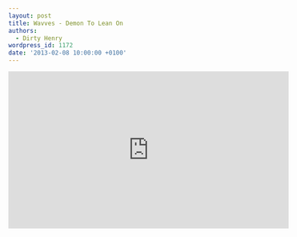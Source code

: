 ```yaml
---
layout: post
title: Wavves - Demon To Lean On
authors:
  - Dirty Henry
wordpress_id: 1172
date: '2013-02-08 10:00:00 +0100'
---
```

<iframe width="560" height="314" src="http://www.youtube.com/embed/lG8HCFQa3OQ" frameborder="0" allowfullscreen></iframe>
